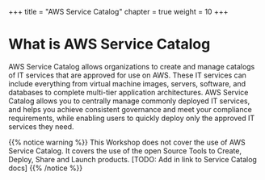 +++
title = "AWS Service Catalog"
chapter = true
weight = 10
+++

# What is AWS Service Catalog

AWS Service Catalog allows organizations to create and manage catalogs of IT services that are approved for use on AWS. 
These IT services can include everything from virtual machine images, servers, software, and databases to complete 
multi-tier application architectures. AWS Service Catalog allows you to centrally manage commonly deployed IT services, 
and helps you achieve consistent governance and meet your compliance requirements, while enabling users to quickly 
deploy only the approved IT services they need.

{{% notice warning %}}
This Workshop does not cover the use of AWS Service Catalog. It covers the use of the open Source Tools to Create, 
Deploy, Share and Launch products.  [TODO: Add in link to Service Catalog docs]
{{% /notice %}}